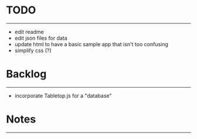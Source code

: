 # TODO
________


- edit readme
- edit json files for data
- update html to have a basic sample app that isn't too confusing
- simplify css (?)


# Backlog
___________

- incorporate Tabletop.js for a "database"



# Notes
_________






